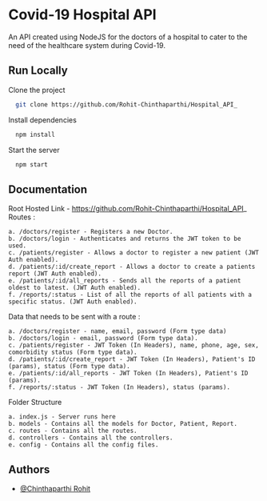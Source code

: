 
# Covid-19 Hospital API

An API created using NodeJS for the doctors of a hospital to cater to the need of the healthcare system during Covid-19.


## Run Locally

Clone the project

```bash
  git clone https://github.com/Rohit-Chinthaparthi/Hospital_API_
```

Install dependencies

```bash
  npm install
```

Start the server

```bash
  npm start
```

  
## Documentation

Root Hosted Link - https://github.com/Rohit-Chinthaparthi/Hospital_API_
Routes :

    a. /doctors/register - Registers a new Doctor.
    b. /doctors/login - Authenticates and returns the JWT token to be used.
    c. /patients/register - Allows a doctor to register a new patient (JWT Auth enabled).
    d. /patients/:id/create_report - Allows a doctor to create a patients report (JWT Auth enabled).
    e. /patients/:id/all_reports - Sends all the reports of a patient oldest to latest. (JWT Auth enabled).
    f. /reports/:status - List of all the reports of all patients with a specific status. (JWT Auth enabled).

Data that needs to be sent with a route :
    
    a. /doctors/register - name, email, password (Form type data)
    b. /doctors/login - email, password (Form type data).
    c. /patients/register - JWT Token (In Headers), name, phone, age, sex, comorbidity status (Form type data).
    d. /patients/:id/create_report - JWT Token (In Headers), Patient's ID (params), status (Form type data).
    e. /patients/:id/all_reports - JWT Token (In Headers), Patient's ID (params).
    f. /reports/:status - JWT Token (In Headers), status (params).

Folder Structure

    a. index.js - Server runs here
    b. models - Contains all the models for Doctor, Patient, Report.
    c. routes - Contains all the routes.
    d. controllers - Contains all the controllers.
    e. config - Contains all the config files.
## Authors

- [@Chinthaparthi Rohit](https://github.com/Rohit-Chinthaparthi/Hospital_API_)

  
